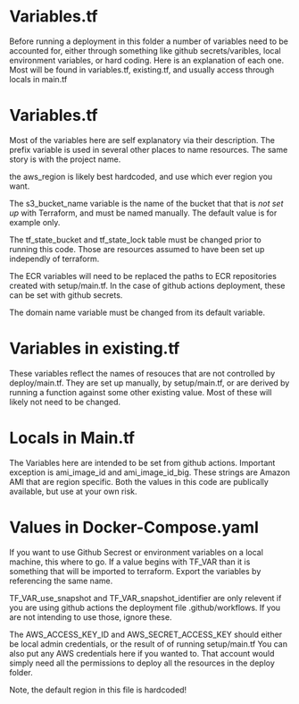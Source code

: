 # Variables.tf
Before running a deployment in this folder a number of variables need to be accounted for, either through something like github secrets/varibles, local environment variables, or hard coding. Here is an explanation of each one. Most will be found in variables.tf, existing.tf, and usually access through locals in main.tf

# Variables.tf
Most of the variables here are self explanatory via their description. The prefix variable is used in several other places to name resources. The same story is with the project name.

the aws_region is likely best hardcoded, and use which ever region you want.

The s3_bucket_name variable is the name of the bucket that that is *not set up* with Terraform, and must be named manually. The default value is for example only.

The tf_state_bucket and tf_state_lock table must be changed prior to running this code. Those are resources assumed to have been set up independly of terraform.

The ECR variables will need to be replaced the paths to ECR repositories created with setup/main.tf. In the case of github actions deployment, these can be set with github secrets.

The domain name variable must be changed from its default variable.

# Variables in existing.tf

These variables reflect the names of resouces that are not controlled by deploy/main.tf. They are set up manually, by setup/main.tf, or are derived by running a function against some other existing value. Most of these will likely not need to be changed.

# Locals in Main.tf
The Variables here are intended to be set from github actions. Important exception is ami_image_id and ami_image_id_big. These strings are Amazon AMI that are region specific. Both the values in this code are publically available, but use at your own risk.

# Values in Docker-Compose.yaml
If you want to use Github Secrest or environment variables on a local machine, this where to go. If a value begins with TF_VAR than it is something that will be imported to terraform. Export the variables by referencing the same name.

TF_VAR_use_snapshot and TF_VAR_snapshot_identifier are only relevent if you are using github actions the deployment file .github/workflows. If you are not intending to use those, ignore these.

The AWS_ACCESS_KEY_ID and AWS_SECRET_ACCESS_KEY should either be local admin credentials, or the result of of running setup/main.tf You can also put any AWS credentials here if you wanted to. That account would simply need all the permissions to deploy all the resources in the deploy folder.

Note, the default region in this file is hardcoded!